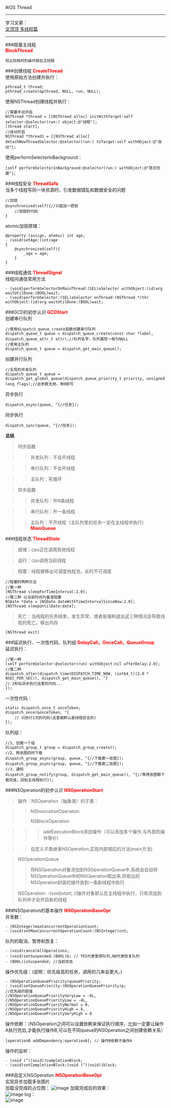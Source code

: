 #iOS Thread


---------

学习文章：  
[文顶顶 多线程篇](http://www.cnblogs.com/wendingding/tag/%E5%A4%9A%E7%BA%BF%E7%A8%8B%E7%AF%87/)

---------

###阻塞主线程  
**<font color='0xff000000'>BlockThread</font>**  
	
	将比较耗时的操作放在主线程
	
###创建线程
**<font color='0xff000000'>CreateThread</font>**  
使用原始方法创建并执行：
		
	pthread_t thread;
	pthread_create(&pthread, NULL, run, NULL);
		
使用NSThread创建线程并执行：
		
	//需要手动开启
	NSThread *thread = [[NSThread alloc] initWithTarget:self selector:@selector(run:) object:@"线程"];
	[thread start];
	//自动开启
	NSThread *thread1 = [[NSThread alloc] detachNewThreadSelector:@selector(run:) toTarget:self withObject:@"自动"];
	
使用performSelectorInBackground：
		
	[self performSelectorInBackground:@selector(run:) withObject:@"隐式创建"];
		
###线程安全
**<font color='0xff000000'>ThreadSafa</font>**  
当多个线程写同一块资源时，引发数据错乱和数据安全的问题
		
	//加锁
	@synchronized(self){//只能加一把锁
		//加锁的代码
	}
		
atomic加锁原理：
		
	@property (assign, atomic) int age;
	- (void)setAge:(int)age
	{
		@synchronized(self){			
			_age = age;
		}
	}
		
###线程通信
**<font color='0xff000000'>ThreadSignal</font>**  
线程间通信常用方法
		
	- (void)performSelectorOnMainThread:(SEL)aSelector withObject:(id)arg waitUtilDone:(BOOL)wait;
	- (void)performSelector:(SEL)aSelector onThread:(NSThread *)thr withObject:(id)arg waitUtilDone:(BOOL)wait;
		
###GCD的初步认识
**<font color='0xff000000'>GCDStart</font>**  
创建串行队列
		
	//使用dispatch_queue_create函数创建串行队列
	dispatch_queue_t queue = dispatch_queue_create(const char *label, dispatch_queue_attr_t attr);//队列名字，队列属性一般为NULL
	//使用主队列
	dispatch_queue_t queue = dispatch_get_main_queue();
		
创建并行队列
		
	//全局的并发队列
	dispatch_queue_t queue = dispatch_get_global_queue(dispatch_queue_priority_t priority, unsigned long flags);//此参数无用，用0即可
		
异步执行
		
	dispatch_async(queue, ^{//任务});
		
同步执行
		
	dispatch_sync(queue, ^{//任务});
		
**总结**  
> 同步函数
	
>> 并发队列：不会开线程
	
>> 串行队列：不会开线程
	
>> 主队列：死循环
	
> 异步函数
	
>> 并发队列：开N条线程
	
>> 串行队列：开一条线程
	
>> 主队列：不开线程（主队列里的任务一定在主线程中执行）**<font color='0xff000000'>MainQueue</font>**
	
###线程状态
**<font color='0xff000000'>ThreadState</font>**  
> 就绪：cpu正在调用其他线程
	
> 运行：cpu调用当前线程
	
> 阻塞：线程被移出可调度线程池，此时不可调度
		
	//阻塞的两种方法
	//第一种
	[NSThread sleepForTimeInterval:2.0];
	//第二种 以当前时间为基准阻塞
	NSDate *date = [NSDate dateWithTimeIntervalSinceNow:2.0];
	[NSThread sleepUntilDate:date];
	
> 死亡：当线程的任务结束，发生异常，或者是强制退出这三种情况会导致线程的死亡。移出内存
		
	[NSThread exit]
		
###延迟执行、一次性代码、队列组
**<font color='0xff000000'>DelayCall，OnceCall，QueueGroup</font>**  
延迟执行：
		
	//第一种
	[self performSelector:@selector(run) withObject:nil afterDelay:2.0];
	//第二种
	dispatch_after(dispatch_time(DISPATCH_TIME_NOW, (int64_t)(2.0 * NSEC_PER_SEC)), dispatch_get_main_queue(), ^{
    // 2秒后异步执行这里的代码...
	});
		
一次性代码：
		
	static dispatch_once_t onceToken;
	dispatch_once(&onceToken, ^{
    	// 只执行1次的代码(这里面默认是线程安全的)
	});
		
队列组：
		
	//1、创建一个组
	dispatch_group_t group = dispatch_group_create();
	//2、两张图同时下载
	dispatch_group_async(group, queue, ^{//下载第一张图});
	dispatch_group_async(group, queue, ^{//下载第二张图});
	//3、通知
	dispatch_group_notify(group, dispatch_get_main_queue(), ^{//等两张图都下载完成，回到主线程执行});
		
###NSOperation的初步认识
**<font color='0xff000000'>NSOperationStart</font>**  
> 操作：NSOperation（抽象类）的子类：  

>> NSInvocationOperation

>> NSBlockOperation

>>> addExecutionBlock添加操作（可以添加多个操作,与外部的操作等价）

>> 自定义子类继承NSOperation,实现内部相应的⽅法(main方法)

> NSOperationQueue

>> 将NSOperation对象添加到NSOperationQueue中,系统会⾃动将NSOperationQueue中的NSOperation取出来,将取出的NSOperation封装的操作放到⼀条新线程中执⾏	

> NSOperation: -(void)start; //操作对象默认在主线程中执行，只有添加到队列中才会开启新的线程

###NSOperation的基本操作
**<font color='0xff000000'>NSOperationBaseOpr</font>**  
并发数：
	
	- (NSInteger)maxConcurrentOperationCount;
	- (void)setMaxConcurrentOperationCount:(NSInteger)cnt; 
	
队列的取消，暂停和恢复：
	
	- (void)cancelAllOperations;
	- (void)setSuspended:(BOOL)b; // YES代表暂停队列,NO代表恢复队列
	- (BOOL)isSuspended; //当前状态

操作优先级：(说明：优先级高的任务，调用的几率会更大。)
	
	- (NSOperationQueuePriority)queuePriority;
	- (void)setQueuePriority:(NSOperationQueuePriority)p;
	//优先级的取值
	//NSOperationQueuePriorityVeryLow = -8L,
	//NSOperationQueuePriorityLow = -4L,
	//NSOperationQueuePriorityNormal = 0,
	//NSOperationQueuePriorityHigh = 4,
	//NSOperationQueuePriorityVeryHigh = 8 

操作依赖：（NSOperation之间可以设置依赖来保证执行顺序，⽐如一定要让操作A执行完后,才能执行操作B,可以在不同queue的NSOperation之间创建依赖关系）
	
	[operationB addDependency:operationA]; // 操作B依赖于操作A
	
操作的监听：
	
	- (void (^)(void))completionBlock;
	- (void)setCompletionBlock:(void (^)(void))block; 

###自定义NSOperation
**<font color='0xff000000'>NSOperationBaseOpr</font>**  
实现异步加载多张图片  
加载没完成的占位图： 
![image](https://github.com/lyxia/iOS_Thread/blob/master/NSOperationCustomize/ScreenShot/loadDefaultImage.png) 
加载完成后的效果：  
![image](https://github.com/lyxia/iOS_Thread/blob/master/NSOperationCustomize/ScreenShot/loadCompeleted.png)
log：  
![image](https://github.com/lyxia/iOS_Thread/blob/master/NSOperationCustomize/ScreenShot/Log.png)
